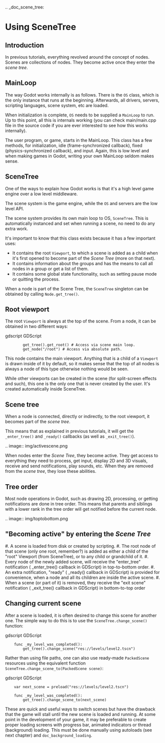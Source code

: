 .. _doc_scene_tree:

Using SceneTree
===============

Introduction
------------

In previous tutorials, everything revolved around the concept of
nodes. Scenes are collections of nodes. They become active once
they enter the *scene tree*.

MainLoop
--------

The way Godot works internally is as follows. There is the
`OS` class,
which is the only instance that runs at the beginning. Afterwards, all
drivers, servers, scripting languages, scene system, etc are loaded.

When initialization is complete, `OS` needs to be
supplied a `MainLoop`
to run. Up to this point, all this is internals working (you can check
main/main.cpp file in the source code if you are ever interested to
see how this works internally).

The user program, or game, starts in the MainLoop. This class has a few
methods, for initialization, idle (frame-synchronized callback), fixed
(physics-synchronized callback), and input. Again, this is low
level and when making games in Godot, writing your own MainLoop seldom makes sense.

SceneTree
---------

One of the ways to explain how Godot works is that it's a high level
game engine over a low level middleware.

The scene system is the game engine, while the `OS`
and servers are the low level API.

The scene system provides its own main loop to OS,
`SceneTree`.
This is automatically instanced and set when running a scene, no need
to do any extra work.

It's important to know that this class exists because it has a few
important uses:

-  It contains the root `Viewport`, to which a
   scene is added as a child when it's first opened to become
   part of the *Scene Tree* (more on that next).
-  It contains information about the groups and has the means to call all
   nodes in a group or get a list of them.
-  It contains some global state functionality, such as setting pause
   mode or quitting the process.

When a node is part of the Scene Tree, the
`SceneTree`
singleton can be obtained by calling
`Node.get_tree()`.

Root viewport
-------------

The root `Viewport`
is always at the top of the scene. From a node, it can be obtained in
two different ways:

gdscript GDScript

```
        get_tree().get_root() # Access via scene main loop.
        get_node("/root") # Access via absolute path.
```

This node contains the main viewport. Anything that is a child of a
`Viewport`
is drawn inside of it by default, so it makes sense that the top of all
nodes is always a node of this type otherwise nothing would be seen.

While other viewports can be created in the scene (for split-screen
effects and such), this one is the only one that is never created by the
user. It's created automatically inside SceneTree.

Scene tree
----------

When a node is connected, directly or indirectly, to the root
viewport, it becomes part of the *scene tree*.

This means that as explained in previous tutorials, it will get the
`_enter_tree()` and `_ready()` callbacks (as well as `_exit_tree()`).

.. image:: img/activescene.png

When nodes enter the *Scene Tree*, they become active. They get access
to everything they need to process, get input, display 2D and 3D visuals,
receive and send notifications, play sounds, etc. When they are removed from the
*scene tree*, they lose these abilities.

Tree order
----------

Most node operations in Godot, such as drawing 2D, processing, or getting
notifications are done in tree order. This means that parents and
siblings with a lower rank in the tree order will get notified before
the current node.

.. image:: img/toptobottom.png

"Becoming active" by entering the *Scene Tree*
----------------------------------------------

#. A scene is loaded from disk or created by scripting.
#. The root node of that scene (only one root, remember?) is added as
   either a child of the "root" Viewport (from SceneTree), or to any
   child or grandchild of it.
#. Every node of the newly added scene, will receive the "enter_tree"
   notification ( _enter_tree() callback in GDScript) in top-to-bottom
   order.
#. An extra notification, "ready" ( _ready() callback in GDScript) is
   provided for convenience, when a node and all its children are
   inside the active scene.
#. When a scene (or part of it) is removed, they receive the "exit
   scene" notification ( _exit_tree() callback in GDScript) in
   bottom-to-top order

Changing current scene
----------------------

After a scene is loaded, it is often desired to change this scene for
another one. The simple way to do this is to use the
`SceneTree.change_scene()`
function:

gdscript GDScript

```
    func _my_level_was_completed():
        get_tree().change_scene("res://levels/level2.tscn")
```

Rather than using file paths, one can also use ready-made
`PackedScene` resources using the equivalent
function
`SceneTree.change_scene_to(PackedScene scene)`:

gdscript GDScript

```
    var next_scene = preload("res://levels/level2.tscn")

    func _my_level_was_completed():
    	get_tree().change_scene_to(next_scene)
```

These are quick and useful ways to switch scenes but have the drawback
that the game will stall until the new scene is loaded and running. At
some point in the development of your game, it may be preferable to create proper loading
screens with progress bar, animated indicators or thread (background)
loading. This must be done manually using autoloads (see next chapter)
and `doc_background_loading`.
